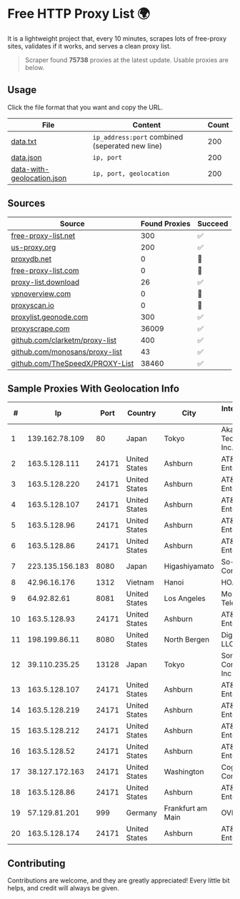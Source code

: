 
# Free HTTP Proxy List 🌍

It is a lightweight project that, every 10 minutes, scrapes lots of free-proxy sites, validates if it works, and serves a clean proxy list.


> Scraper found **75738** proxies at the latest update. Usable proxies are below.

## Usage

Click the file format that you want and copy the URL.


|File|Content|Count|
|----|-------|-----|
|[data.txt](https://raw.githubusercontent.com/themiralay/Proxy-List-World/master/data.txt)|`ip_address:port` combined (seperated new line)|200|
|[data.json](https://raw.githubusercontent.com/themiralay/Proxy-List-World/master/data.json)|`ip, port`|200|
|[data-with-geolocation.json](https://raw.githubusercontent.com/themiralay/Proxy-List-World/master/data-with-geolocation.json)|`ip, port, geolocation`|200|

## Sources

|Source|Found Proxies|Succeed|
|------|-------------|-------|
|[free-proxy-list.net](https://free-proxy-list.net)|300|✅|
|[us-proxy.org](https://www.us-proxy.org)|200|✅|
|[proxydb.net](http://proxydb.net)|0|🚫|
|[free-proxy-list.com](https://free-proxy-list.com/?page=&port=&type%5B%5D=http&type%5B%5D=https&up_time=0&search=Search)|0|🚫|
|[proxy-list.download](https://www.proxy-list.download/HTTP)|26|✅|
|[vpnoverview.com](https://vpnoverview.com/privacy/anonymous-browsing/free-proxy-servers)|0|🚫|
|[proxyscan.io](https://www.proxyscan.io)|0|🚫|
|[proxylist.geonode.com](https://proxylist.geonode.com/api/proxy-list?limit=300&page=1&sort_by=lastChecked&sort_type=desc&protocols=http,https)|300|✅|
|[proxyscrape.com](https://api.proxyscrape.com/v2/?request=displayproxies&protocol=http&timeout=10000&country=all&ssl=all&anonymity=all)|36009|✅|
|[github.com/clarketm/proxy-list](https://raw.githubusercontent.com/clarketm/proxy-list/master/proxy-list-raw.txt)|400|✅|
|[github.com/monosans/proxy-list](https://raw.githubusercontent.com/monosans/proxy-list/main/proxies/http.txt)|43|✅|
|[github.com/TheSpeedX/PROXY-List](https://raw.githubusercontent.com/TheSpeedX/PROXY-List/master/http.txt)|38460|✅|


## Sample Proxies With Geolocation Info

|#|Ip|Port|Country|City|Internet Service Provider|
|-|--|----|-------|----|-------------------------|
|1|139.162.78.109|80|Japan|Tokyo|Akamai Technologies, Inc.|
|2|163.5.128.111|24171|United States|Ashburn|AT&T Enterprises, LLC|
|3|163.5.128.220|24171|United States|Ashburn|AT&T Enterprises, LLC|
|4|163.5.128.107|24171|United States|Ashburn|AT&T Enterprises, LLC|
|5|163.5.128.96|24171|United States|Ashburn|AT&T Enterprises, LLC|
|6|163.5.128.86|24171|United States|Ashburn|AT&T Enterprises, LLC|
|7|223.135.156.183|8080|Japan|Higashiyamato|So-net Corporation|
|8|42.96.16.176|1312|Vietnam|Hanoi|HOALAC-VNNIC|
|9|64.92.82.61|8081|United States|Los Angeles|Momentum Telecom, Inc.|
|10|163.5.128.93|24171|United States|Ashburn|AT&T Enterprises, LLC|
|11|198.199.86.11|8080|United States|North Bergen|DigitalOcean, LLC|
|12|39.110.235.25|13128|Japan|Tokyo|Sony Network Communications Inc|
|13|163.5.128.107|24171|United States|Ashburn|AT&T Enterprises, LLC|
|14|163.5.128.219|24171|United States|Ashburn|AT&T Enterprises, LLC|
|15|163.5.128.212|24171|United States|Ashburn|AT&T Enterprises, LLC|
|16|163.5.128.52|24171|United States|Ashburn|AT&T Enterprises, LLC|
|17|38.127.172.163|24171|United States|Washington|Cogent Communications|
|18|163.5.128.86|24171|United States|Ashburn|AT&T Enterprises, LLC|
|19|57.129.81.201|999|Germany|Frankfurt am Main|OVH SAS|
|20|163.5.128.174|24171|United States|Ashburn|AT&T Enterprises, LLC|



## Contributing

Contributions are welcome, and they are greatly appreciated! Every
little bit helps, and credit will always be given.

